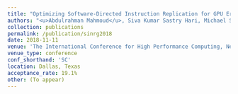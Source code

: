 ```yaml
---
title: "Optimizing Software-Directed Instruction Replication for GPU Error Detection"
authors: "<u>Abdulrahman Mahmoud</u>, Siva Kumar Sastry Hari, Michael Sullivan, Timothy Tsai, and Stephen W. Keckler"
collection: publications
permalink: /publication/sinrg2018
date: 2018-11-11
venue: 'The International Conference for High Performance Computing, Networking, Storage and Analysis' 
venue_type: conference
conf_shorthand: 'SC'
location: Dallas, Texas
acceptance_rate: 19.1%
other: (To appear) 
---
```

